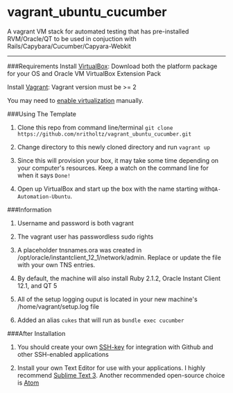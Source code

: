 vagrant_ubuntu_cucumber
=======================

A vagrant VM stack for automated testing that has pre-installed RVM/Oracle/QT to be used in conjuction with Rails/Capybara/Cucumber/Capyara-Webkit 

------------------------------------------

###Requirements
Install [VirtualBox](https://www.virtualbox.org/wiki/Downloads): Download both the platform package for your OS and Oracle VM VirtualBox Extension Pack

Install [Vagrant](https://www.vagrantup.com/downloads.html): Vagrant version must be >= 2

You may need to [enable virtualization](http://www.sysprobs.com/disable-enable-virtualization-technology-bios) manually.

###Using The Template
1) Clone this repo from command line/terminal `git clone https://github.com/nritholtz/vagrant_ubuntu_cucumber.git`

2) Change directory to this newly cloned directory and run `vagrant up` 

3) Since this will provision your box, it may take some time depending on your computer's resources. Keep a watch on the command line for when it says `Done!`

4) Open up VirtualBox and start up the box with the name starting with`QA-Automation-Ubuntu`.


###Information
1) Username and password is both vagrant

2) The vagrant user has passwordless sudo rights

3) A placeholder tnsnames.ora was created in /opt/oracle/instantclient_12_1/network/admin. Replace or update the file with your own TNS entries.

4) By default, the machine will also install Ruby 2.1.2, Oracle Instant Client 12.1, and QT 5

5) All of the setup logging ouput is located in your new machine's /home/vagrant/setup.log file

6) Added an alias `cukes` that will run as `bundle exec cucumber`


###After Installation
1) You should create your own [SSH-key](https://help.github.com/articles/generating-ssh-keys/) for integration with Github and other SSH-enabled applications

2) Install your own Text Editor for use with your applications. I highly recommend [Sublime Text 3](http://www.sublimetext.com/3). Another recommended open-source choice is [Atom](https://atom.io)